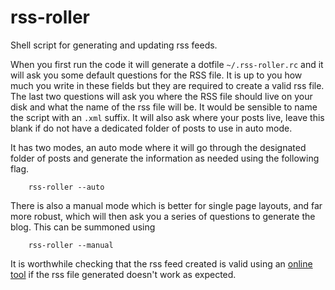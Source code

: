 rss-roller
==========

Shell script for generating and updating rss feeds. 

When you first run the code it will generate a dotfile `~/.rss-roller.rc` and it will ask you some default questions for the RSS file. It is up to you how much you write in these fields but they are required to create a valid rss file. The last two questions will ask you where the RSS file should live on your disk and what the name of the rss file will be. It would be sensible to name the script with an `.xml` suffix. It will also ask where your posts live, leave this blank if do not have a dedicated folder of posts to use in auto mode.

It has two modes, an auto mode where it will go through the designated folder of posts and generate the information as needed using the following flag.

        rss-roller --auto


There is also a manual mode which is better for single page layouts, and far more robust, which will then ask you a series of questions to generate the blog. This can be summoned using

        rss-roller --manual

It is worthwhile checking that the rss feed created is valid using an [online tool](http://validator.w3.org/feed/) if the rss file generated doesn't work as expected.
